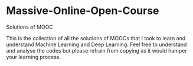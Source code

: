 # Massive-Online-Open-Course
Solutions of MOOC

This is the collection of all the solutions of MOOCs that I took to learn and understand Machine Learning and Deep Learning. Feel free to understand and analyse the codes but please refrain from copying as it would hamper your learning process.
